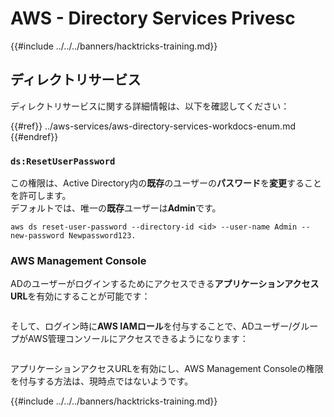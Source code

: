 # AWS - Directory Services Privesc

{{#include ../../../banners/hacktricks-training.md}}

## ディレクトリサービス

ディレクトリサービスに関する詳細情報は、以下を確認してください：

{{#ref}}
../aws-services/aws-directory-services-workdocs-enum.md
{{#endref}}

### `ds:ResetUserPassword`

この権限は、Active Directory内の**既存**のユーザーの**パスワード**を**変更**することを許可します。\
デフォルトでは、唯一の**既存**ユーザーは**Admin**です。
```
aws ds reset-user-password --directory-id <id> --user-name Admin --new-password Newpassword123.
```
### AWS Management Console

ADのユーザーがログインするためにアクセスできる**アプリケーションアクセスURL**を有効にすることが可能です：

<figure><img src="../../../images/image (244).png" alt=""><figcaption></figcaption></figure>

そして、ログイン時に**AWS IAMロール**を付与することで、ADユーザー/グループがAWS管理コンソールにアクセスできるようになります：

<figure><img src="../../../images/image (155).png" alt=""><figcaption></figcaption></figure>

アプリケーションアクセスURLを有効にし、AWS Management Consoleの権限を付与する方法は、現時点ではないようです。

{{#include ../../../banners/hacktricks-training.md}}
